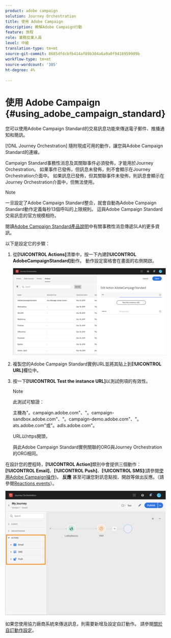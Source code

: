 ```yaml
---
product: adobe campaign
solution: Journey Orchestration
title: 使用 Adobe Campaign
description: 瞭解Adobe Campaign行動
feature: 旅程
role: 業務從業人員
level: 中級
translation-type: tm+mt
source-git-commit: 8685dfdcbfb414af89b304a6a9a0f9418959909b
workflow-type: tm+mt
source-wordcount: '305'
ht-degree: 4%

---
```



# 使用 Adobe Campaign {#using_adobe_campaign_standard}

您可以使用Adobe Campaign Standard的交易訊息功能來傳送電子郵件、推播通知和簡訊。

[!DNL Journey Orchestration] 隨附現成可用的動作，讓您與Adobe Campaign Standard的連線。

Campaign Standard事務性消息及其關聯事件必須發佈，才能用於Journey Orchestration。 如果事件已發佈，但訊息未發佈，則不會顯示在Journey Orchestration介面中。 如果訊息已發佈，但其關聯事件未發佈，則訊息會顯示在Journey Orchestration介面中，但無法使用。

>[!NOTE]
>
>一旦設定了Adobe Campaign Standard整合，就會自動為Adobe Campaign Standard動作定義每秒13個呼叫的上限規則。 這與Adobe Campaign Standard交易訊息的官方規模相符。
>
>閱讀[Adobe Campaign Standard產品說明](https://helpx.adobe.com/legal/product-descriptions/campaign-standard.html)中有關事務性消息傳遞SLA的更多資訊。

以下是設定它的步驟：

1. 從&#x200B;**[!UICONTROL Actions]**&#x200B;清單中，按一下內建&#x200B;**[!UICONTROL AdobeCampaignStandard]**&#x200B;動作。 動作設定窗格會在畫面的右側開啟。

   ![](../assets/actioncampaign.png)

1. 複製您的Adobe Campaign Standard實例URL並將其貼上到&#x200B;**[!UICONTROL URL]**&#x200B;欄位中。

1. 按一下&#x200B;**[!UICONTROL Test the instance URL]**&#x200B;以測試例項的有效性。

   >[!NOTE]
   >
   >此測試可驗證：
   >
   >主機為&quot;。campaign.adobe.com&quot;、&quot;。campaign-sandbox.adobe.com&quot;、&quot;。campaign-demo.adobe.com&quot;、&quot;。ats.adobe.com&quot;或&quot;。adls.adobe.com&quot;。
   >
   >URL以https開頭，
   >
   >與此Adobe Campaign Standard實例關聯的ORG與Journey Orchestration的ORG相同。

在設計您的歷程時，**[!UICONTROL Action]**&#x200B;類別中會提供三個動作：**[!UICONTROL Email]**、**[!UICONTROL Push]**、**[!UICONTROL SMS]**(請參閱[使用Adobe Campaign操作](../building-journeys/using-adobe-campaign-actions.md))。 **反應** 甚至可讓您對訊息點按、開啟等做出反應。（請參閱[Reactions events](../building-journeys/reaction-events.md)）。

![](../assets/journey58.png)

如果您使用協力廠商系統來傳送訊息，則需要新增及設定自訂動作。 請參閱[關於自訂動作設定](../action/about-custom-action-configuration.md)。
